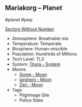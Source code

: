 ## Mariakorg &ndash; Planet

#planet #pwp

[Sectors Without Number](https://sectorswithoutnumber.com/sector/bfDcBzTtgpeyLUfwzjio/planet/BD0Hkwj6ceoJ4T3oqOtZ)

- Atmosphere: Breathable mix
- Temperature: Temperate
- Biosphere: Human-miscible
- Population: Hundreds of Millions
- Tech Level: TL3
- System: [Thora - System](Thora%20-%20System.md)
- Moons
   - [Gome - Moon](Gome%20-%20Moon.md)
   - [Iarphem - Moon](Iarphem%20-%20Moon.md)
   - [Zeri - Moon](Zeri%20-%20Moon.md)
- Tags
   - Pilgrimage Site
   - Police State

